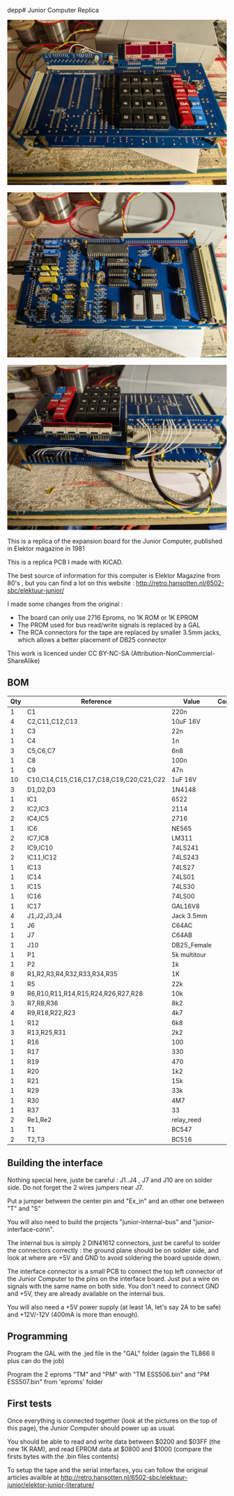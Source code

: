 depp# Junior Computer Replica

![Junior Computer Interface Top](/img/junior_interface_top.jpg?raw=true "Junior Interface Top")

![Junior Computer Interface Bottom](/img/junior_interface_bottom.jpg?raw=true "Junior Interface Bottom")

![Junior Computer Inerface Back](/img/junior_interface_back.jpg?raw=true "Junior Interface Back")

This is a replica of the expansion board for the Junior Computer, published in Elektor magazine in 1981

This is a replica PCB I made with KiCAD.

The best source of information for this computer is Elektor Magazine from 80's , but you can find a lot on this website : http://retro.hansotten.nl/6502-sbc/elektuur-junior/

I made some changes from the original :
* The board can only use 2716 Eproms, no 1K ROM or 1K EPROM 
* The PROM used for bus read/write signals is replaced by a GAL
* The RCA connectors for the tape are replaced by smaller 3.5mm jacks, which allows a better placement of DB25 connector

This work is licenced under CC BY-NC-SA (Attribution-NonCommercial-ShareAlike)

## BOM

| Qty | Reference   | Value | Comment |
| --- | --- | --- | --- |
|1	|C1	|220n | |
|4	|C2,C11,C12,C13	|10uF 16V | |
|1	|C3	|22n | |
|1	|C4	|1n | |
|3	|C5,C6,C7	|6n8 | |
|1	|C8	|100n | |
|1	|C9	|47n | |
|10	|C10,C14,C15,C16,C17,C18,C19,C20,C21,C22	|1uF 16V | |
|3	|D1,D2,D3	|1N4148 | |
|1	|IC1	|6522 | |
|2	|IC2,IC3	|2114 | |
|2	|IC4,IC5	|2716 | |
|1	|IC6	|NE565 | |
|2	|IC7,IC8	|LM311 | |
|2	|IC9,IC10	|74LS241 | |
|2	|IC11,IC12	|74LS243 | |
|1	|IC13	|74LS27 | |
|1	|IC14	|74LS01 | |
|1	|IC15	|74LS30 | |
|1	|IC16	|74LS00 | |
|1	|IC17	|GAL16V8 | |
|4	|J1,J2,J3,J4	|Jack 3.5mm |
|1	|J6	|C64AC | |
|1	|J7	|C64AB | |
|1	|J10	|DB25_Female | |
|1	|P1	|5k  multitour | |
|1	|P2	|1k | |
|8	|R1,R2,R3,R4,R32,R33,R34,R35	|1K | |
|1	|R5	|22k | |
|9	|R6,R10,R11,R14,R15,R24,R26,R27,R28	|10k | |
|3	|R7,R8,R36	|8k2 | |
|4	|R9,R18,R22,R23	|4k7 | |
|1	|R12	|6k8 | |
|3	|R13,R25,R31	|2k2 | |
|1	|R16	|100 | |
|1	|R17	|330 | |
|1	|R19	|470 | |
|1	|R20	|1k2 | |
|1	|R21	|15k | |
|1	|R29	|33k | |
|1	|R30	|4M7 | |
|1	|R37	|33 | |
|2	|Re1,Re2	|relay_reed | |
|1	|T1	|BC547 | |
|2	|T2,T3	|BC516 | |


## Building the interface

Nothing special here, juste be careful : J1..J4 , J7 and J10 are on solder side. Do not forget the 2 wires jumpers near J7.

Put a jumper between the center pin and "Ex_in" and an other one between "T" and "S"

You will also need to build the projects "junior-internal-bus" and "junior-interface-conn". 

The internal bus is simply 2 DIN41612 connectors, just be careful to solder the connectors correctly : the ground plane should be on solder side, and look at where are +5V and GND to avoid soldering the board upside down.

The interface connector is a small PCB to connect the top left connector of the Junior Computer to the pins on the interface board. Just put a wire on signals with the same name on both side. You don't need to connect GND and +5V, they are already available on the internal bus.

You will also need a +5V power supply (at least 1A, let's say 2A to be safe) and +12V/-12V (400mA is more than enough).

## Programming 

Program the GAL with the .jed file in the "GAL" folder (again the TL866 II plus can do the job)

Program the 2 eproms "TM" and "PM" with "TM ESS506.bin" and "PM ESS507.bin" from 'eproms' folder

## First tests

Once everything is connected together (look at the pictures on the top of this page), the Junior Computer should power up as usual.

You should be able to read and write data between $0200 and $03FF (the new 1K RAM), and read EPROM data at $0800 and $1000 (compare the firsts bytes with the .bin files contents)

To setup the tape and the serial interfaces, you can follow the original articles availble at http://retro.hansotten.nl/6502-sbc/elektuur-junior/elektor-junior-literature/